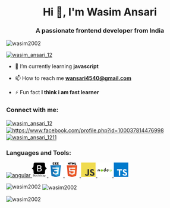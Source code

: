 <h1 align="center">Hi 👋, I'm Wasim Ansari</h1>
<h3 align="center">A passionate frontend developer from India</h3>
<img align="right" width="400" src="https://cdn.dribbble.com/users/1162077/screenshots/3848914/programmer.gif" alt="">

<p align="left"> <img src="https://komarev.com/ghpvc/?username=wasim2002&label=Profile%20views&color=0e75b6&style=flat" alt="wasim2002" /> </p>

<p align="left"> <a href="https://twitter.com/wasim_ansari_12" target="blank"><img src="https://img.shields.io/twitter/follow/wasim_ansari_12?logo=twitter&style=for-the-badge" alt="wasim_ansari_12" /></a> </p>

- 🌱 I’m currently learning  **javascript**

- 📫 How to reach me **wansari4540@gmail.com**

- ⚡ Fun fact **I think i am fast learner**

<h3 align="left">Connect with me:</h3>
<p align="left">
<a href="https://twitter.com/wasim_ansari_12" target="blank"><img align="center" src="https://raw.githubusercontent.com/rahuldkjain/github-profile-readme-generator/master/src/images/icons/Social/twitter.svg" alt="wasim_ansari_12" height="30" width="40" /></a>
<a href="https://fb.com/https://www.facebook.com/profile.php?id=100037814476998" target="blank"><img align="center" src="https://raw.githubusercontent.com/rahuldkjain/github-profile-readme-generator/master/src/images/icons/Social/facebook.svg" alt="https://www.facebook.com/profile.php?id=100037814476998" height="30" width="40" /></a>
<a href="https://instagram.com/wasim_ansari_1211" target="blank"><img align="center" src="https://raw.githubusercontent.com/rahuldkjain/github-profile-readme-generator/master/src/images/icons/Social/instagram.svg" alt="wasim_ansari_1211" height="30" width="40" /></a>
</p>

<h3 align="left">Languages and Tools:</h3>
<p align="left"> <a href="https://angular.io" target="_blank" rel="noreferrer"> <img src="https://angular.io/assets/images/logos/angular/angular.svg" alt="angular" width="40" height="40"/> </a> <a href="https://getbootstrap.com" target="_blank" rel="noreferrer"> <img src="https://raw.githubusercontent.com/devicons/devicon/master/icons/bootstrap/bootstrap-plain-wordmark.svg" alt="bootstrap" width="40" height="40"/> </a> <a href="https://www.w3schools.com/css/" target="_blank" rel="noreferrer"> <img src="https://raw.githubusercontent.com/devicons/devicon/master/icons/css3/css3-original-wordmark.svg" alt="css3" width="40" height="40"/> </a> <a href="https://www.w3.org/html/" target="_blank" rel="noreferrer"> <img src="https://raw.githubusercontent.com/devicons/devicon/master/icons/html5/html5-original-wordmark.svg" alt="html5" width="40" height="40"/> </a> <a href="https://developer.mozilla.org/en-US/docs/Web/JavaScript" target="_blank" rel="noreferrer"> <img src="https://raw.githubusercontent.com/devicons/devicon/master/icons/javascript/javascript-original.svg" alt="javascript" width="40" height="40"/> </a> <a href="https://nodejs.org" target="_blank" rel="noreferrer"> <img src="https://raw.githubusercontent.com/devicons/devicon/master/icons/nodejs/nodejs-original-wordmark.svg" alt="nodejs" width="40" height="40"/> </a> <a href="https://www.typescriptlang.org/" target="_blank" rel="noreferrer"> <img src="https://raw.githubusercontent.com/devicons/devicon/master/icons/typescript/typescript-original.svg" alt="typescript" width="40" height="40"/> </a> </p>

<p><img align="left" src="https://github-readme-stats.vercel.app/api/top-langs?username=wasim2002&show_icons=true&locale=en&layout=compact" alt="wasim2002" /></p>

<p>&nbsp;<img align="center" src="https://github-readme-stats.vercel.app/api?username=wasim2002&show_icons=true&locale=en" alt="wasim2002" /></p>

<p><img align="center" src="https://github-readme-streak-stats.herokuapp.com/?user=wasim2002&" alt="wasim2002" /></p>
